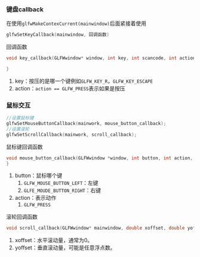 ### 键盘callback
在使用`glfwMakeContexCurrent(mainwindow)`后面紧接着使用
```c++
glfwSetKeyCallback(mainwindow, 回调函数)

```
回调函数
```c++
void key_callback(GLFWwindow* window, int key, int scancode, int action, int mode){

}
```
1. key：按压的是哪一个键例如`GLFW_KEY_R`，`GLFW_KEY_ESCAPE`
2. action：`action == GLFW_PRESS`表示如果是按压

### 鼠标交互
```c++
//设置鼠标键
glfwSetMouseButtonCallback(mainwork, mouse_button_callback);
//设置滚轮
glfwSetScrollCallback(mainwork, scroll_callback);
```

鼠标键回调函数
```c++
void mouse_button_callback(GLFWwindow *window, int button, int action, int mode){
}
```
1. button：鼠标哪个键
	1. `GLFW_MOUSE_BUTTON_LEFT`：左键
	2. `GLFE_MOUDE_BUTTON_RIGHT`：右键
2. action：表示动作
	1. `GLFW_PRESS`

滚轮回调函数
```c++
void scroll_callback(GLFWwindow* mainwindow, double xoffset, double yoffset)
```
1. xoffset：水平滚动量，通常为0。
2. yoffset：垂直滚动量，可能是任意浮点数。